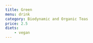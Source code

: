 ```yaml
---
title: Green
menu: drink
category: Biodynamic and Organic Teas
price: 2.5
diets:
    - vegan
---
```

